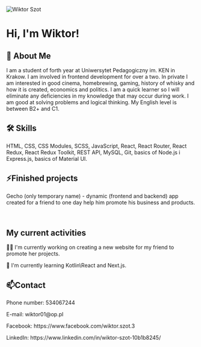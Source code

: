 ![Wiktor Szot](https://user-images.githubusercontent.com/91805944/171019047-10dbb7b8-9308-42d8-9ac9-c13c1fb468b3.png)

# Hi, I'm Wiktor!


## 🚀 About Me
I am a student of forth year at Uniwersytet Pedagogiczny im. KEN in Krakow. I am involved in frontend development for over a two. In private I am interested in good cinema, homebrewing, gaming, history of whisky and how it is created, economics and politics. I am a quick learner so I will eliminate any deficiencies in my knowledge that may occur during work. I am good at solving problems and logical thinking. My English level is between B2+ and C1. 

## 🛠 Skills
HTML, CSS, CSS Modules, SCSS, JavaScript, React, React Router, React Redux, React Redux Toolkit, REST API, MySQL, Git, basics of Node.js i Express.js, basics of Material UI.

## ⚡️Finished projects
<p>Gecho (only temporary name) - dynamic (frontend and backend) app created for a friend to one day help him promote his business and products.</p><br/>

## My current activities
👩‍💻 I'm currently working on creating a new website for my friend to promote her projects.

🧠 I'm currently learning Kotlin\React and Next.js.

## 📫Contact
<p>Phone number: 534067244</p>
<p>E-mail: wiktor01@op.pl</p>
<p>Facebook: https://www.facebook.com/wiktor.szot.3</p>
<p>LinkedIn: https://www.linkedin.com/in/wiktor-szot-10b1b8245/</p>

